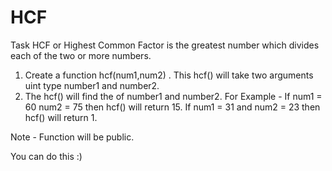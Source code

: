 # HCF

Task HCF or Highest Common Factor is the greatest number which divides each of the two or more numbers.

1. Create a function hcf(num1,num2) . This hcf() will take two arguments uint type number1 and number2.
2. The hcf() will find the of number1 and number2. For Example - If num1 = 60 num2 = 75 then hcf() will return 15. If num1 = 31 and num2 = 23 then hcf() will return 1.

Note - Function will be public.

You can do this :)
